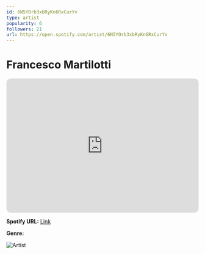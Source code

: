 ```yaml
---
id: 6N5YOrb3xbRyKn6RxCurYv
type: artist
popularity: 6
followers: 21
url: https://open.spotify.com/artist/6N5YOrb3xbRyKn6RxCurYv
---
```

# Francesco Martilotti

<iframe style="border-radius:12px" src="https://open.spotify.com/embed/artist/6N5YOrb3xbRyKn6RxCurYv" width="100%" height="352" frameBorder="0" allowfullscreen="" allow="autoplay; clipboard-write; encrypted-media; fullscreen; picture-in-picture" loading="lazy"></iframe>

**Spotify URL:** [Link](https://open.spotify.com/artist/6N5YOrb3xbRyKn6RxCurYv)

**Genre:** 

![Artist](https://i.scdn.co/image/ab6761610000e5ebbcc11b6b66cb324e4a22a8e0)
